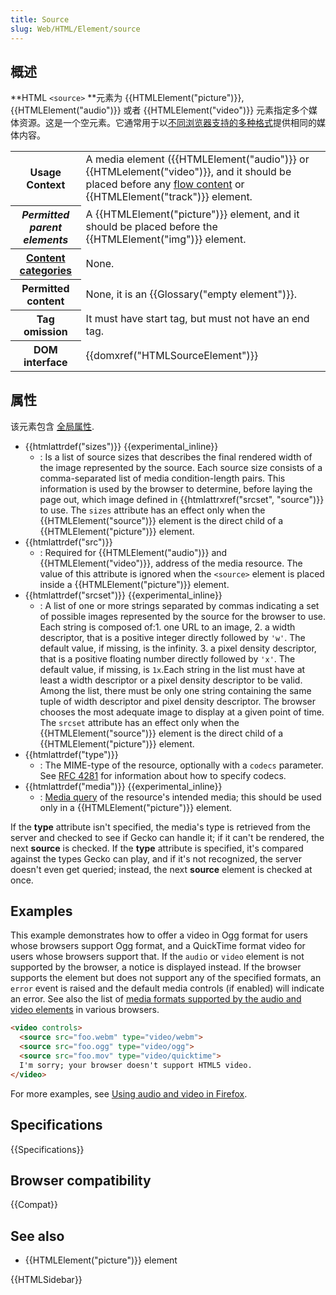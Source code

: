 ```yaml
---
title: Source
slug: Web/HTML/Element/source
---
```


## 概述

**HTML `<source>` **元素为 {{HTMLElement("picture")}}, {{HTMLElement("audio")}} 或者 {{HTMLElement("video")}} 元素指定多个媒体资源。这是一个空元素。它通常用于以[不同浏览器支持的多种格式](/zh-CN/docs/Web/HTML/Supported_media_formats)提供相同的媒体内容。

<table class="properties">
 <tbody>
  <tr>
   <th scope="row">
    <p>Usage Context</p>
   </th>
   <td>A media element ({{HTMLElement("audio")}} or {{HTMLelement("video")}}, and it should be placed before any <a href="/zh-CN/docs/HTML/Content_categories#Flow_content">flow content</a> or {{HTMLElement("track")}} element.</td>
  </tr>
  <tr>
   <th scope="row"><dfn>Permitted parent elements</dfn></th>
   <td>A {{HTMLElement("picture")}} element, and it should be placed before the {{HTMLElement("img")}} element.</td>
  </tr>
  <tr>
   <th scope="row"><a href="/zh-CN/docs/Web/HTML/Content_categories">Content categories</a></th>
   <td>None.</td>
  </tr>
  <tr>
   <th scope="row">Permitted content</th>
   <td>None, it is an {{Glossary("empty element")}}.</td>
  </tr>
  <tr>
   <th scope="row">Tag omission</th>
   <td>It must have start tag, but must not have an end tag.</td>
  </tr>
  <tr>
   <th scope="row">DOM interface</th>
   <td>{{domxref("HTMLSourceElement")}}</td>
  </tr>
 </tbody>
</table>

## 属性

该元素包含 [全局属性](/zh-CN/docs/HTML/Global_attributes).

- {{htmlattrdef("sizes")}} {{experimental_inline}}
  - : Is a list of source sizes that describes the final rendered width of the image represented by the source. Each source size consists of a comma-separated list of media condition-length pairs. This information is used by the browser to determine, before laying the page out, which image defined in {{htmlattrxref("srcset", "source")}} to use.
    The `sizes` attribute has an effect only when the {{HTMLElement("source")}} element is the direct child of a {{HTMLElement("picture")}} element.
- {{htmlattrdef("src")}}
  - : Required for {{HTMLElement("audio")}} and {{HTMLElement("video")}}, address of the media resource. The value of this attribute is ignored when the `<source>` element is placed inside a {{HTMLElement("picture")}} element.
- {{htmlattrdef("srcset")}} {{experimental_inline}}
  - : A list of one or more strings separated by commas indicating a set of possible images represented by the source for the browser to use. Each string is composed of:1. one URL to an image, 2. a width descriptor, that is a positive integer directly followed by `'w'`. The default value, if missing, is the infinity. 3. a pixel density descriptor, that is a positive floating number directly followed by `'x'`. The default value, if missing, is `1x`.Each string in the list must have at least a width descriptor or a pixel density descriptor to be valid. Among the list, there must be only one string containing the same tuple of width descriptor and pixel density descriptor.
    The browser chooses the most adequate image to display at a given point of time.
    The `srcset` attribute has an effect only when the {{HTMLElement("source")}} element is the direct child of a {{HTMLElement("picture")}} element.
- {{htmlattrdef("type")}}
  - : The MIME-type of the resource, optionally with a `codecs` parameter. See [RFC 4281](http://tools.ietf.org/html/rfc4281) for information about how to specify codecs.
- {{htmlattrdef("media")}} {{experimental_inline}}
  - : [Media query](/zh-CN/docs/CSS/Media_queries) of the resource's intended media; this should be used only in a {{HTMLElement("picture")}} element.

If the **type** attribute isn't specified, the media's type is retrieved from the server and checked to see if Gecko can handle it; if it can't be rendered, the next **source** is checked. If the **type** attribute is specified, it's compared against the types Gecko can play, and if it's not recognized, the server doesn't even get queried; instead, the next **source** element is checked at once.

## Examples

This example demonstrates how to offer a video in Ogg format for users whose browsers support Ogg format, and a QuickTime format video for users whose browsers support that. If the `audio` or `video` element is not supported by the browser, a notice is displayed instead. If the browser supports the element but does not support any of the specified formats, an `error` event is raised and the default media controls (if enabled) will indicate an error. See also the list of [media formats supported by the audio and video elements](/zh-CN/docs/Media_formats_supported_by_the_audio_and_video_elements) in various browsers.

```html
<video controls>
  <source src="foo.webm" type="video/webm">
  <source src="foo.ogg" type="video/ogg">
  <source src="foo.mov" type="video/quicktime">
  I'm sorry; your browser doesn't support HTML5 video.
</video>
```

For more examples, see [Using audio and video in Firefox](/zh-CN/docs/Using_HTML5_audio_and_video).

## Specifications

{{Specifications}}

## Browser compatibility

{{Compat}}

## See also

- {{HTMLElement("picture")}} element

{{HTMLSidebar}}
